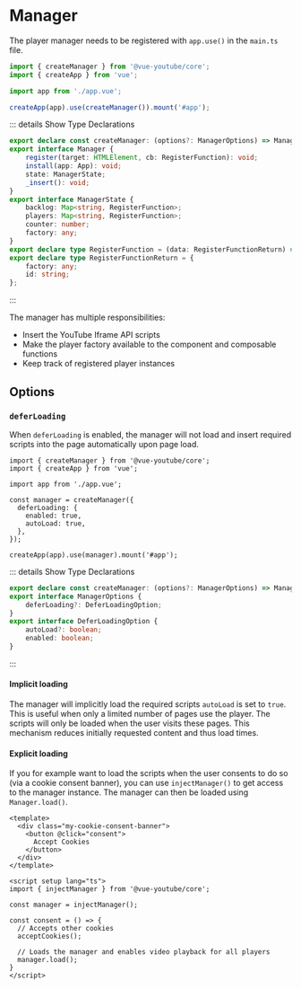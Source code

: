 # Manager

The player manager needs to be registered with `app.use()` in the `main.ts` file.

```ts
import { createManager } from '@vue-youtube/core';
import { createApp } from 'vue';

import app from './app.vue';

createApp(app).use(createManager()).mount('#app');
```

::: details Show Type Declarations
```ts
export declare const createManager: (options?: ManagerOptions) => Manager;
export interface Manager {
    register(target: HTMLElement, cb: RegisterFunction): void;
    install(app: App): void;
    state: ManagerState;
    _insert(): void;
}
export interface ManagerState {
    backlog: Map<string, RegisterFunction>;
    players: Map<string, RegisterFunction>;
    counter: number;
    factory: any;
}
export declare type RegisterFunction = (data: RegisterFunctionReturn) => void;
export declare type RegisterFunctionReturn = {
    factory: any;
    id: string;
};
```
:::

The manager has multiple responsibilities:

- Insert the YouTube Iframe API scripts
- Make the player factory available to the component and composable functions
- Keep track of registered player instances

## Options

### `deferLoading` <Badge type="tip" text="Since 0.0.5" />

When `deferLoading` is enabled, the manager will not load and insert required scripts into the page automatically upon
page load.

```ts{7-10}
import { createManager } from '@vue-youtube/core';
import { createApp } from 'vue';

import app from './app.vue';

const manager = createManager({
  deferLoading: {
    enabled: true,
    autoLoad: true,
  },
});

createApp(app).use(manager).mount('#app');
```

::: details Show Type Declarations
```ts
export declare const createManager: (options?: ManagerOptions) => Manager;
export interface ManagerOptions {
    deferLoading?: DeferLoadingOption;
}
export interface DeferLoadingOption {
    autoLoad?: boolean;
    enabled: boolean;
}
```
:::

#### Implicit loading

The manager will implicitly load the required scripts `autoLoad` is set to `true`. This is useful when only a limited
number of pages use the player. The scripts will only be loaded when the user visits these pages. This mechanism reduces
initially requested content and thus load times.

#### Explicit loading

If you for example want to load the scripts when the user consents to do so (via a cookie consent banner), you can use
`injectManager()` to get access to the manager instance. The manager can then be loaded using `Manager.load()`.

```vue
<template>
  <div class="my-cookie-consent-banner">
    <button @click="consent">
      Accept Cookies
    </button>
  </div>
</template>

<script setup lang="ts">
import { injectManager } from '@vue-youtube/core';

const manager = injectManager();

const consent = () => {
  // Accepts other cookies
  acceptCookies();

  // Loads the manager and enables video playback for all players
  manager.load();
}
</script>
```

